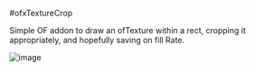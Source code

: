 #ofxTextureCrop

Simple OF addon to draw an ofTexture within a rect, cropping it appropriately, and hopefully saving on fill Rate.


![image](http://farm9.staticflickr.com/8211/8390319671_980ea5ba9c.jpg)
